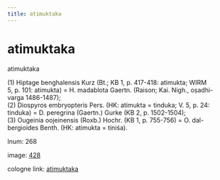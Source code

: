 ```yaml
---
title: atimuktaka
---
```


# atimuktaka

atimuktaka  <div n="P" />(1) Hiptage benghalensis Kurz (Bt.; KB 1, p. 417-418: atimukta; WIRM <div n="lb" />5, p. 101: atimukta) = H. madablota Gaertn. (Raison; Kai. Nigh., oṣadhi- <div n="lb" />varga 1486-1487); <div n="P" />(2) Diospyros embryopteris Pers. (HK: atimukta = tinduka; V. 5, p. 24: <div n="lb" />tinduka) = D. peregrina (Gaertn.) Gurke (KB 2, p. 1502-1504); <div n="P" />(3) Ougeinia oojeinensis (Roxb.) Hochr. (KB 1, p. 755-756) = O. dal- <div n="lb" />bergioides Benth. (HK: atimukta = tiniśa).

lnum: 268

image: [428](https://www.sanskrit-lexicon.uni-koeln.de/scans/csl-apidev/servepdf.php?dict=snp&page=428)

cologne link: [atimuktaka](https://sanskrit-lexicon.uni-koeln.de/scans/csl-apidev/getword.php?dict=snp&key=atimuktaka)

